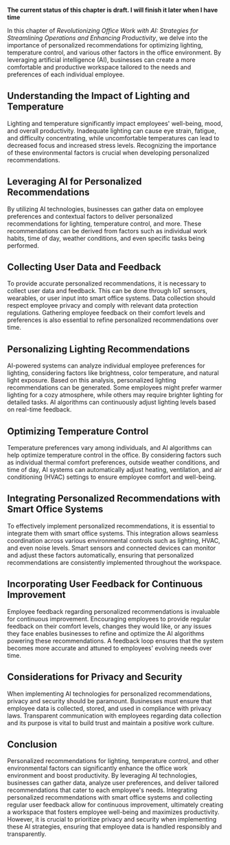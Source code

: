 **The current status of this chapter is draft. I will finish it later when I have time**

In this chapter of *Revolutionizing Office Work with AI: Strategies for Streamlining Operations and Enhancing Productivity*, we delve into the importance of personalized recommendations for optimizing lighting, temperature control, and various other factors in the office environment. By leveraging artificial intelligence (AI), businesses can create a more comfortable and productive workspace tailored to the needs and preferences of each individual employee.

Understanding the Impact of Lighting and Temperature
----------------------------------------------------

Lighting and temperature significantly impact employees' well-being, mood, and overall productivity. Inadequate lighting can cause eye strain, fatigue, and difficulty concentrating, while uncomfortable temperatures can lead to decreased focus and increased stress levels. Recognizing the importance of these environmental factors is crucial when developing personalized recommendations.

Leveraging AI for Personalized Recommendations
----------------------------------------------

By utilizing AI technologies, businesses can gather data on employee preferences and contextual factors to deliver personalized recommendations for lighting, temperature control, and more. These recommendations can be derived from factors such as individual work habits, time of day, weather conditions, and even specific tasks being performed.

Collecting User Data and Feedback
---------------------------------

To provide accurate personalized recommendations, it is necessary to collect user data and feedback. This can be done through IoT sensors, wearables, or user input into smart office systems. Data collection should respect employee privacy and comply with relevant data protection regulations. Gathering employee feedback on their comfort levels and preferences is also essential to refine personalized recommendations over time.

Personalizing Lighting Recommendations
--------------------------------------

AI-powered systems can analyze individual employee preferences for lighting, considering factors like brightness, color temperature, and natural light exposure. Based on this analysis, personalized lighting recommendations can be generated. Some employees might prefer warmer lighting for a cozy atmosphere, while others may require brighter lighting for detailed tasks. AI algorithms can continuously adjust lighting levels based on real-time feedback.

Optimizing Temperature Control
------------------------------

Temperature preferences vary among individuals, and AI algorithms can help optimize temperature control in the office. By considering factors such as individual thermal comfort preferences, outside weather conditions, and time of day, AI systems can automatically adjust heating, ventilation, and air conditioning (HVAC) settings to ensure employee comfort and well-being.

Integrating Personalized Recommendations with Smart Office Systems
------------------------------------------------------------------

To effectively implement personalized recommendations, it is essential to integrate them with smart office systems. This integration allows seamless coordination across various environmental controls such as lighting, HVAC, and even noise levels. Smart sensors and connected devices can monitor and adjust these factors automatically, ensuring that personalized recommendations are consistently implemented throughout the workspace.

Incorporating User Feedback for Continuous Improvement
------------------------------------------------------

Employee feedback regarding personalized recommendations is invaluable for continuous improvement. Encouraging employees to provide regular feedback on their comfort levels, changes they would like, or any issues they face enables businesses to refine and optimize the AI algorithms powering these recommendations. A feedback loop ensures that the system becomes more accurate and attuned to employees' evolving needs over time.

Considerations for Privacy and Security
---------------------------------------

When implementing AI technologies for personalized recommendations, privacy and security should be paramount. Businesses must ensure that employee data is collected, stored, and used in compliance with privacy laws. Transparent communication with employees regarding data collection and its purpose is vital to build trust and maintain a positive work culture.

Conclusion
----------

Personalized recommendations for lighting, temperature control, and other environmental factors can significantly enhance the office work environment and boost productivity. By leveraging AI technologies, businesses can gather data, analyze user preferences, and deliver tailored recommendations that cater to each employee's needs. Integrating personalized recommendations with smart office systems and collecting regular user feedback allow for continuous improvement, ultimately creating a workspace that fosters employee well-being and maximizes productivity. However, it is crucial to prioritize privacy and security when implementing these AI strategies, ensuring that employee data is handled responsibly and transparently.

